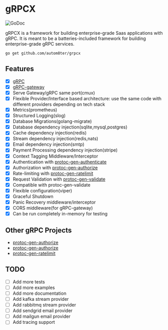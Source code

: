 # gRPCX

![GoDoc](https://godoc.org/github.com/autom8ter/grpcx?status.svg)

gRPCX is a framework for building enterprise-grade Saas applications with gRPC.
It is meant to be a batteries-included framework for building enterprise-grade gRPC services.

    go get github.com/autom8ter/grpcx

## Features

- [x] [gRPC](https://grpc.io/)
- [x] [gRPC-gateway](https://grpc.io/docs/languages/go/basics/#grpc-gateway)
- [x] Serve Gateway/gRPC same port(cmux)
- [x] Flexible Provider/Interface based architecture: use the same code with different providers depending on tech stack
- [x] Metrics(prometheus)
- [x] Structured Logging(slog)
- [x] Database Migrations(golang-migrate)
- [x] Database dependency injection(sqlite,mysql,postgres)
- [x] Cache dependency injection(redis)
- [x] Stream dependency injection(redis,nats)
- [x] Email dependency injection(smtp)
- [x] Payment Processing dependency injection(stripe)
- [x] Context Tagging Middleware/Interceptor
- [x] Authentication with [protoc-gen-authenticate](https://github.com/autom8ter/protoc-gen-authenticate)
- [x] Authorization with [protoc-gen-authorize](https://github.com/autom8ter/protoc-gen-authorize)
- [x] Rate-limiting with [protoc-gen-ratelimit](https://github.com/autom8ter/protoc-gen-ratelimit)
- [x] Request Validation with [protoc-gen-validate](https://github.com/bufbuild/protoc-gen-validate)
- [x] Compatible with protoc-gen-validate
- [x] Flexible configuration(viper)
- [x] Graceful Shutdown
- [x] Panic Recovery middleware/interceptor
- [x] CORS middleware(for gRPC-gateway)
- [x] Can be run completely in-memory for testing

## Other gRPC Projects

- [protoc-gen-authorize](https://github.com/autom8ter/protoc-gen-authenticate)
- [protoc-gen-authorize](https://github.com/autom8ter/protoc-gen-authorize)
- [protoc-gen-ratelimit](https://github.com/autom8ter/protoc-gen-ratelimit)

## TODO

- [ ] Add more tests
- [ ] Add more examples
- [ ] Add more documentation
- [ ] Add kafka stream provider
- [ ] Add rabbitmq stream provider
- [ ] Add sendgrid email provider
- [ ] Add mailgun email provider
- [ ] Add tracing support